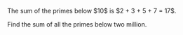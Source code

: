 <p>The sum of the primes below $10$ is $2 + 3 + 5 + 7 = 17$.</p>
<p>Find the sum of all the primes below two million.</p>
